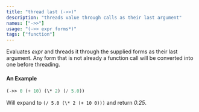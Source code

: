 ```yaml
---
title: "thread last (->>)"
description: "threads value through calls as their last argument"
names: ["->>"]
usage: "(->> expr forms*)"
tags: ["function"]
---
```


Evaluates _expr_ and threads it through the supplied forms as their last argument. Any form that is not already a function call will be converted into one before threading.

#### An Example

```scheme
(->> 0 (+ 10) (\* 2) (/ 5.0))
```

Will expand to `(/ 5.0 (\* 2 (+ 10 0)))` and return _0.25_.
